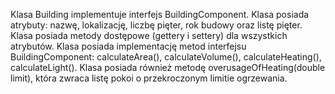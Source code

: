 Klasa Building implementuje interfejs BuildingComponent.
Klasa posiada atrybuty: nazwę, lokalizację, liczbę pięter, rok budowy oraz listę pięter.
Klasa posiada metody dostępowe (gettery i settery) dla wszystkich atrybutów.
Klasa posiada implementację metod interfejsu BuildingComponent: calculateArea(), calculateVolume(), calculateHeating(), calculateLight().
Klasa posiada również metodę overusageOfHeating(double limit), która zwraca listę pokoi o przekroczonym limitie ogrzewania.